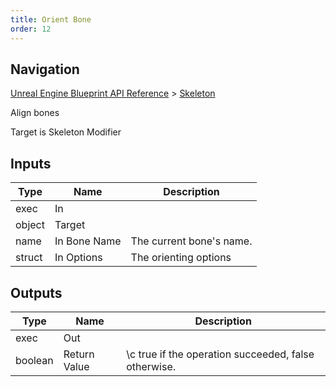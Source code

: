 ```yaml
---
title: Orient Bone
order: 12
---
```

## Navigation

[Unreal Engine Blueprint API Reference](https://dev.epicgames.com/documentation/en-us/unreal-engine/BlueprintAPI) > [Skeleton](https://dev.epicgames.com/documentation/en-us/unreal-engine/BlueprintAPI/Skeleton)

Align bones

Target is Skeleton Modifier

## Inputs

| Type | Name | Description |
| --- | --- | --- |
| exec | In |  |
| object | Target |  |
| name | In Bone Name | The current bone's name. |
| struct | In Options | The orienting options |

## Outputs

| Type | Name | Description |
| --- | --- | --- |
| exec | Out |  |
| boolean | Return Value | \\c true if the operation succeeded, false otherwise. |
